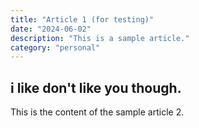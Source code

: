 ```yaml
---
title: "Article 1 (for testing)"
date: "2024-06-02"
description: "This is a sample article."
category: "personal"
---
```


## i like don't like you though.
This is the content of the sample article 2.
